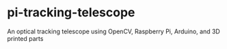# pi-tracking-telescope
An optical tracking telescope using OpenCV, Raspberry Pi, Arduino, and 3D printed parts
